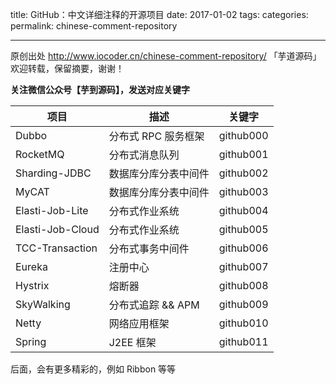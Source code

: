 title: GitHub：中文详细注释的开源项目
date: 2017-01-02
tags:
categories: 
permalink: chinese-comment-repository

-------

原创出处 http://www.iocoder.cn/chinese-comment-repository/ 「芋道源码」欢迎转载，保留摘要，谢谢！

**关注微信公众号【芋到源码】，发送对应关键字**

| 项目 | 描述 | 关键字 |
| --- | --- | --- |
| Dubbo | 分布式 RPC 服务框架 | github000 |
| RocketMQ | 分布式消息队列 | github001 |
| Sharding-JDBC | 数据库分库分表中间件 | github002 |
| MyCAT | 数据库分库分表中间件 | github003 |
| Elasti-Job-Lite | 分布式作业系统 | github004 |
| Elasti-Job-Cloud | 分布式作业系统 | github005 |
| TCC-Transaction | 分布式事务中间件 | github006 |
| Eureka | 注册中心 | github007 |
| Hystrix | 熔断器 | github008 |
| SkyWalking | 分布式追踪 && APM | github009 |
| Netty | 网络应用框架 | github010 |
| Spring | J2EE 框架 | github011 |

后面，会有更多精彩的，例如 Ribbon 等等


